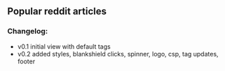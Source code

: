 ## Popular reddit articles <br/>

### Changelog: <br/>
- v0.1 initial view with default tags <br/>
- v0.2 added styles, blankshield clicks, spinner, logo, csp, tag updates, footer <br/>